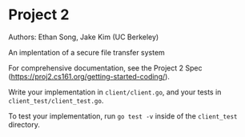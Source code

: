 # Project 2
Authors: Ethan Song, Jake Kim (UC Berkeley)

An implentation of a secure file transfer system

For comprehensive documentation, see the Project 2 Spec (https://proj2.cs161.org/getting-started-coding/).

Write your implementation in `client/client.go`, and your tests in `client_test/client_test.go`.

To test your implementation, run `go test -v` inside of the `client_test` directory.
